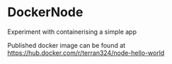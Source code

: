 # DockerNode
Experiment with containerising a simple app

Published docker image can be found at https://hub.docker.com/r/terran324/node-hello-world

